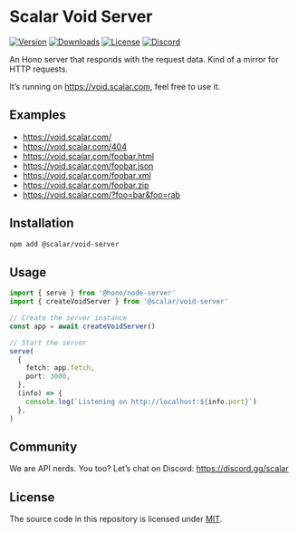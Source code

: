 # Scalar Void Server

[![Version](https://img.shields.io/npm/v/%40scalar/void-server)](https://www.npmjs.com/package/@scalar/void-server)
[![Downloads](https://img.shields.io/npm/dm/%40scalar/void-server)](https://www.npmjs.com/package/@scalar/void-server)
[![License](https://img.shields.io/npm/l/%40scalar%2Fvoid-server)](https://www.npmjs.com/package/@scalar/void-server)
[![Discord](https://img.shields.io/discord/1135330207960678410?style=flat&color=5865F2)](https://discord.gg/scalar)

An Hono server that responds with the request data. Kind of a mirror for HTTP requests.

It’s running on <https://void.scalar.com>, feel free to use it.

## Examples

- https://void.scalar.com/
- https://void.scalar.com/404
- https://void.scalar.com/foobar.html
- https://void.scalar.com/foobar.json
- https://void.scalar.com/foobar.xml
- https://void.scalar.com/foobar.zip
- https://void.scalar.com/?foo=bar&foo=rab

## Installation

```bash
npm add @scalar/void-server
```

## Usage

```ts
import { serve } from '@hono/node-server'
import { createVoidServer } from '@scalar/void-server'

// Create the server instance
const app = await createVoidServer()

// Start the server
serve(
  {
    fetch: app.fetch,
    port: 3000,
  },
  (info) => {
    console.log(`Listening on http://localhost:${info.port}`)
  },
)
```

## Community

We are API nerds. You too? Let’s chat on Discord: <https://discord.gg/scalar>

## License

The source code in this repository is licensed under [MIT](https://github.com/khulnasoft/scalar/blob/main/packages/void-server/LICENSE).
